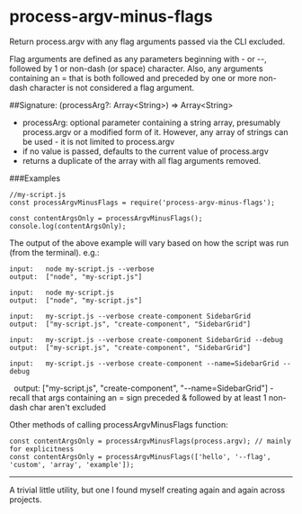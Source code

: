 # process-argv-minus-flags
Return process.argv with any flag arguments passed via the CLI excluded.

Flag arguments are defined as any parameters beginning with - or --, followed by 1 or non-dash (or space) character.
Also, any arguments containing an = that is both followed and preceded by one or more non-dash character is not considered a flag argument.

##Signature: (processArg?: Array\<String\>) => Array\<String\>
*   processArg: optional parameter containing a string array, presumably process.argv or a modified form of it. However, any array of strings can be used - it is not limited to process.argv
*   if no value is passed, defaults to the current value of process.argv
*   returns a duplicate of the array with all flag arguments removed.

###Examples

    //my-script.js
    const processArgvMinusFlags = require('process-argv-minus-flags');

    const contentArgsOnly = processArgvMinusFlags();
    console.log(contentArgsOnly);

The output of the above example will vary based on how the script was run (from the terminal). e.g.:

    input:   node my-script.js --verbose
    output:  ["node", "my-script.js"]

    input:   node my-script.js
    output:  ["node", "my-script.js"]

    input:   my-script.js --verbose create-component SidebarGrid
    output:  ["my-script.js", "create-component", "SidebarGrid"]
 
    input:   my-script.js --verbose create-component SidebarGrid --debug
    output:  ["my-script.js", "create-component", "SidebarGrid"]

    input:   my-script.js --verbose create-component --name=SidebarGrid --debug
    output:  ["my-script.js", "create-component", "--name=SidebarGrid"]
              - recall that args containing an = sign preceded & followed by at least 1 non-dash char aren't excluded


Other methods of calling processArgvMinusFlags function:

    const contentArgsOnly = processArgvMinusFlags(process.argv); // mainly for explicitness
    const contentArgsOnly = processArgvMinusFlags(['hello', '--flag', 'custom', 'array', 'example']); 


----

A trivial little utility, but one I found myself creating again and again across projects.
